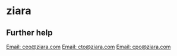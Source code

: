 # ziara



## Further help

[Email: ceo@ziara.com](ceo@ziara.com)
[Email: cto@ziara.com](cto@ziara.com)
[Email: cpo@ziara.com](cpo@ziara.com)
